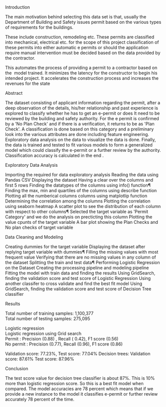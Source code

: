 Introduction

The main motivation behind selecting this data set is that, usually the Department of Building and Safety issues permit based on the various types of requirements for the buildings. 

These include construction, remodeling etc. These permits are classified into mechanical, electrical etc. for the scope of this project classification of these permits into either automatic e permits or should the application require manual intervention must be decided based on the data provided by the contractor. 

This automates the process of providing a permit to a contractor based on the  model trained. It minimizes the latency for the constructor to begin his intended project. It accelerates the construction process and increases the revenues for the state

Abstract

The dataset consisting of applicant information regarding the permit, after a deep observation of the details, his/her relationship and past experience is explored to classify whether he has to get an e-permit or does It need to be reviewed by the building and safety authority. For the e permit is confirmed by a 'No Plan Check' and if there is a verification, it returns to be as 'Plan Check'. A classification is done based on this category and a preliminary look into the various attributes are done including feature engineering. Exploratory data analysis on the data to visualize the data is done. Finally, the data is trained and tested to fit various models to form a generalized model which could classify the e-permit or a further review by the authority. Classification accuracy is calculated in the end .

Exploratory Data Analysis

Importing the required for data exploratory analysis
Reading the data using Pandas CSV
Displaying the dataset
Having a clear over the columns and first 5 rows
Finding the datatypes of the columns using info() function¶
Finding the max, min and quartiles of the columns using describe function
Plotting all the numberical columns columns using matplotlip function
Determining the correlation among the columns 
Plotting the correlation using seaborn heatmap
A scatter plot to see the distribution of each column with respect to other columns¶
Selected the target variable as 'Permit Category' and we do the analysis on precticting this column
Plotting the value cpunts of the target variable
A bar plot showing the Plan Checks and No plan checks of target variable


Data Cleaning and Modeling

Creating dummies for the target variable
Displaying the dataset after replying target variable with dummies¶
Filling the missing values with most frequent value
Verifying that there are no missing values in any column of the dataset
Splitting the train and test data¶
Performing Logistic Regression on the Dataset
Creating the processing pipeline and modeling pipeline
Fitting the model with train data and finding the results
Using GridSearch, finding the validation score and test score of Logistic Regression
Using another classifer to cross validate and find the best fit model
Using GridSearch, finding the validation score and test score of Decision Tree classifier

Results

Total number of training samples: 1,100,377  
Total number of testing samples: 275,095  

Logistic regression  
Logistic regression using Grid search  
Permit  : Precision (0.88) , Recall ( 0.42), F1 score (0.56)  
No permit : Precision (0.77), Recall (0.96), F1 score (0.86)

Validation score: 77.23%, Test score: 77.04% 
Decision trees:  Validation score: 87.61%  Test score: 87.96%

Conclusion

The test score value for decision tree classifier is about 87%. This is 10% more than logistic regression score. So this is a best fit model when compared.
The model accuracies are 78 percent which means that if we provide a new instance to the model it classifies e-permit or further review accurately 78 percent of the time.
